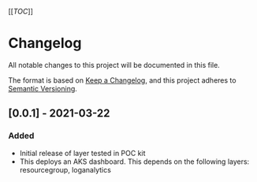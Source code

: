 [[_TOC_]]

# Changelog

All notable changes to this project will be documented in this file.

The format is based on [Keep a Changelog](https://keepachangelog.com/en/1.0.0/),
and this project adheres to [Semantic Versioning](https://semver.org/spec/v2.0.0.html).

## [0.0.1] - 2021-03-22

### Added

- Initial release of layer tested in POC kit
- This deploys an AKS dashboard. This depends on the following layers: resourcegroup, loganalytics

